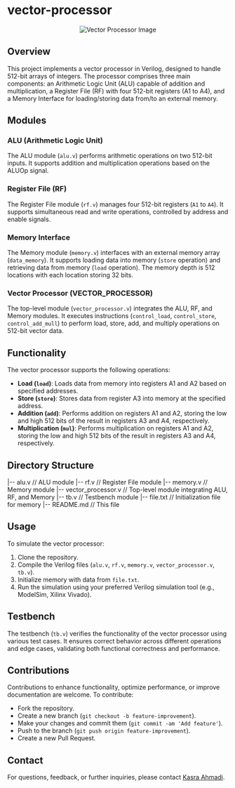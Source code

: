 # vector-processor

<p align="center">
  <img src="https://github.com/kasrahmi/vector-processor/assets/119696431/f64ee5e7-da5e-48ad-a882-dd1a926ec3b9" alt="Vector Processor Image">
</p>


## Overview

This project implements a vector processor in Verilog, designed to handle 512-bit arrays of integers. The processor comprises three main components: an Arithmetic Logic Unit (ALU) capable of addition and multiplication, a Register File (RF) with four 512-bit registers (A1 to A4), and a Memory Interface for loading/storing data from/to an external memory.

## Modules

### ALU (Arithmetic Logic Unit)

The ALU module (`alu.v`) performs arithmetic operations on two 512-bit inputs. It supports addition and multiplication operations based on the ALUOp signal.

### Register File (RF)

The Register File module (`rf.v`) manages four 512-bit registers (`A1` to `A4`). It supports simultaneous read and write operations, controlled by address and enable signals.

### Memory Interface

The Memory module (`memory.v`) interfaces with an external memory array (`data_memory`). It supports loading data into memory (`store` operation) and retrieving data from memory (`load` operation). The memory depth is 512 locations with each location storing 32 bits.

### Vector Processor (VECTOR_PROCESSOR)

The top-level module (`vector_processor.v`) integrates the ALU, RF, and Memory modules. It executes instructions (`control_load`, `control_store`, `control_add_mull`) to perform load, store, add, and multiply operations on 512-bit vector data.

## Functionality

The vector processor supports the following operations:
- **Load (`load`)**: Loads data from memory into registers A1 and A2 based on specified addresses.
- **Store (`store`)**: Stores data from register A3 into memory at the specified address.
- **Addition (`add`)**: Performs addition on registers A1 and A2, storing the low and high 512 bits of the result in registers A3 and A4, respectively.
- **Multiplication (`mul`)**: Performs multiplication on registers A1 and A2, storing the low and high 512 bits of the result in registers A3 and A4, respectively.

## Directory Structure

|-- alu.v // ALU module
|-- rf.v // Register File module
|-- memory.v // Memory module
|-- vector_processor.v // Top-level module integrating ALU, RF, and Memory
|-- tb.v // Testbench module
|-- file.txt // Initialization file for memory
|-- README.md // This file


## Usage

To simulate the vector processor:
1. Clone the repository.
2. Compile the Verilog files (`alu.v`, `rf.v`, `memory.v`, `vector_processor.v`, `tb.v`).
3. Initialize memory with data from `file.txt`.
4. Run the simulation using your preferred Verilog simulation tool (e.g., ModelSim, Xilinx Vivado).

## Testbench

The testbench (`tb.v`) verifies the functionality of the vector processor using various test cases. It ensures correct behavior across different operations and edge cases, validating both functional correctness and performance.

## Contributions

Contributions to enhance functionality, optimize performance, or improve documentation are welcome. To contribute:
- Fork the repository.
- Create a new branch (`git checkout -b feature-improvement`).
- Make your changes and commit them (`git commit -am 'Add feature'`).
- Push to the branch (`git push origin feature-improvement`).
- Create a new Pull Request.

  
## Contact

For questions, feedback, or further inquiries, please contact [Kasra Ahmadi](mailto:a.kasrahmi@gmail.com).
